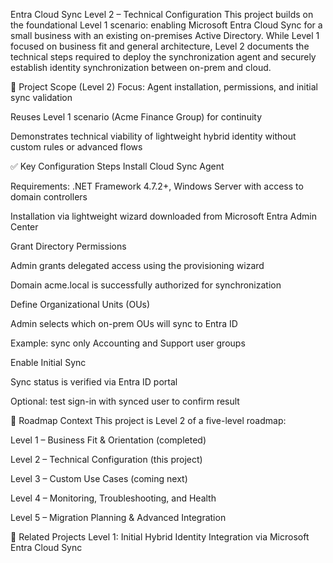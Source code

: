 Entra Cloud Sync Level 2 – Technical Configuration
This project builds on the foundational Level 1 scenario: enabling Microsoft Entra Cloud Sync for a small business with an existing on-premises Active Directory. While Level 1 focused on business fit and general architecture, Level 2 documents the technical steps required to deploy the synchronization agent and securely establish identity synchronization between on-prem and cloud.

🔧 Project Scope (Level 2)
Focus: Agent installation, permissions, and initial sync validation

Reuses Level 1 scenario (Acme Finance Group) for continuity

Demonstrates technical viability of lightweight hybrid identity without custom rules or advanced flows

✅ Key Configuration Steps
Install Cloud Sync Agent

Requirements: .NET Framework 4.7.2+, Windows Server with access to domain controllers

Installation via lightweight wizard downloaded from Microsoft Entra Admin Center

Grant Directory Permissions

Admin grants delegated access using the provisioning wizard

Domain acme.local is successfully authorized for synchronization

Define Organizational Units (OUs)

Admin selects which on-prem OUs will sync to Entra ID

Example: sync only Accounting and Support user groups

Enable Initial Sync

Sync status is verified via Entra ID portal

Optional: test sign-in with synced user to confirm result

🧭 Roadmap Context
This project is Level 2 of a five-level roadmap:

Level 1 – Business Fit & Orientation (completed)

Level 2 – Technical Configuration (this project)

Level 3 – Custom Use Cases (coming next)

Level 4 – Monitoring, Troubleshooting, and Health

Level 5 – Migration Planning & Advanced Integration

🔗 Related Projects
Level 1: Initial Hybrid Identity Integration via Microsoft Entra Cloud Sync

